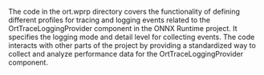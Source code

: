 The code in the ort.wprp directory covers the functionality of defining different profiles for tracing and logging events related to the OrtTraceLoggingProvider component in the ONNX Runtime project. It specifies the logging mode and detail level for collecting events. The code interacts with other parts of the project by providing a standardized way to collect and analyze performance data for the OrtTraceLoggingProvider component.